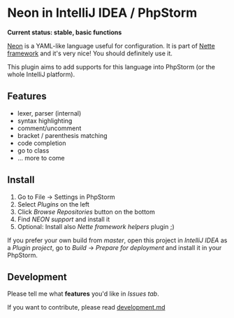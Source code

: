 # Neon in IntelliJ IDEA / PhpStorm

**Current status: stable, basic functions**

[Neon](http://ne-on.org/) is a YAML-like language useful for configuration. It is part of [Nette framework](http://nette.org)
 and it's very nice! You should definitely use it.

This plugin aims to add supports for this language into PhpStorm (or the whole IntelliJ platform).

## Features
* lexer, parser (internal)
* syntax highlighting
* comment/uncomment
* bracket / parenthesis matching
* code completion
* go to class
* ... more to come


## Install

1. Go to File → Settings in PhpStorm
2. Select *Plugins* on the left
3. Click *Browse Repositories* button on the bottom
4. Find *NEON support* and install it
5. Optional: Install also *Nette framework helpers* plugin ;)


If you prefer your own build from *master*, open this project in *IntelliJ IDEA* as a *Plugin project*, go to *Build* -> *Prepare for deployment* and install it in your PhpStorm.


## Development

Please tell me what **features** you'd like in *Issues tab*.

If you want to contribute, please read [development.md](https://github.com/juzna/intellij-neon/blob/master/development.md)
